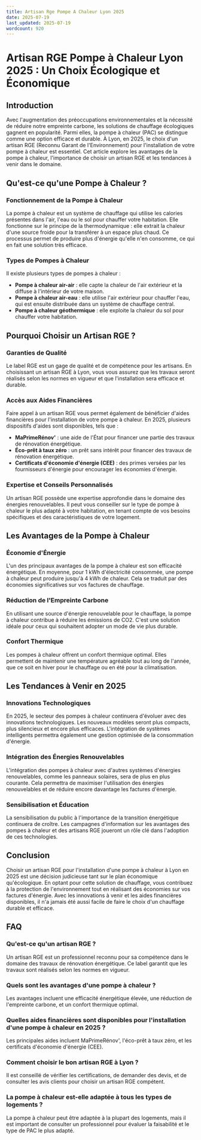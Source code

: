 ```yaml
---
title: Artisan Rge Pompe A Chaleur Lyon 2025
date: 2025-07-19
last_updated: 2025-07-19
wordcount: 920
---
```


# Artisan RGE Pompe à Chaleur Lyon 2025 : Un Choix Écologique et Économique

## Introduction

Avec l'augmentation des préoccupations environnementales et la nécessité de réduire notre empreinte carbone, les solutions de chauffage écologiques gagnent en popularité. Parmi elles, la pompe à chaleur (PAC) se distingue comme une option efficace et durable. À Lyon, en 2025, le choix d'un artisan RGE (Reconnu Garant de l'Environnement) pour l'installation de votre pompe à chaleur est essentiel. Cet article explore les avantages de la pompe à chaleur, l'importance de choisir un artisan RGE et les tendances à venir dans le domaine.

## Qu'est-ce qu'une Pompe à Chaleur ?

### Fonctionnement de la Pompe à Chaleur

La pompe à chaleur est un système de chauffage qui utilise les calories présentes dans l'air, l'eau ou le sol pour chauffer votre habitation. Elle fonctionne sur le principe de la thermodynamique : elle extrait la chaleur d'une source froide pour la transférer à un espace plus chaud. Ce processus permet de produire plus d'énergie qu'elle n'en consomme, ce qui en fait une solution très efficace.

### Types de Pompes à Chaleur

Il existe plusieurs types de pompes à chaleur :

- **Pompe à chaleur air-air** : elle capte la chaleur de l'air extérieur et la diffuse à l'intérieur de votre maison.
- **Pompe à chaleur air-eau** : elle utilise l'air extérieur pour chauffer l'eau, qui est ensuite distribuée dans un système de chauffage central.
- **Pompe à chaleur géothermique** : elle exploite la chaleur du sol pour chauffer votre habitation.

## Pourquoi Choisir un Artisan RGE ?

### Garanties de Qualité

Le label RGE est un gage de qualité et de compétence pour les artisans. En choisissant un artisan RGE à Lyon, vous vous assurez que les travaux seront réalisés selon les normes en vigueur et que l'installation sera efficace et durable.

### Accès aux Aides Financières

Faire appel à un artisan RGE vous permet également de bénéficier d'aides financières pour l'installation de votre pompe à chaleur. En 2025, plusieurs dispositifs d'aides sont disponibles, tels que :

- **MaPrimeRénov'** : une aide de l'État pour financer une partie des travaux de rénovation énergétique.
- **Éco-prêt à taux zéro** : un prêt sans intérêt pour financer des travaux de rénovation énergétique.
- **Certificats d'économie d'énergie (CEE)** : des primes versées par les fournisseurs d'énergie pour encourager les économies d'énergie.

### Expertise et Conseils Personnalisés

Un artisan RGE possède une expertise approfondie dans le domaine des énergies renouvelables. Il peut vous conseiller sur le type de pompe à chaleur le plus adapté à votre habitation, en tenant compte de vos besoins spécifiques et des caractéristiques de votre logement.

## Les Avantages de la Pompe à Chaleur

### Économie d'Énergie

L'un des principaux avantages de la pompe à chaleur est son efficacité énergétique. En moyenne, pour 1 kWh d'électricité consommée, une pompe à chaleur peut produire jusqu'à 4 kWh de chaleur. Cela se traduit par des économies significatives sur vos factures de chauffage.

### Réduction de l'Empreinte Carbone

En utilisant une source d'énergie renouvelable pour le chauffage, la pompe à chaleur contribue à réduire les émissions de CO2. C'est une solution idéale pour ceux qui souhaitent adopter un mode de vie plus durable.

### Confort Thermique

Les pompes à chaleur offrent un confort thermique optimal. Elles permettent de maintenir une température agréable tout au long de l'année, que ce soit en hiver pour le chauffage ou en été pour la climatisation.

## Les Tendances à Venir en 2025

### Innovations Technologiques

En 2025, le secteur des pompes à chaleur continuera d'évoluer avec des innovations technologiques. Les nouveaux modèles seront plus compacts, plus silencieux et encore plus efficaces. L'intégration de systèmes intelligents permettra également une gestion optimisée de la consommation d'énergie.

### Intégration des Énergies Renouvelables

L'intégration des pompes à chaleur avec d'autres systèmes d'énergies renouvelables, comme les panneaux solaires, sera de plus en plus courante. Cela permettra de maximiser l'utilisation des énergies renouvelables et de réduire encore davantage les factures d'énergie.

### Sensibilisation et Éducation

La sensibilisation du public à l'importance de la transition énergétique continuera de croître. Les campagnes d'information sur les avantages des pompes à chaleur et des artisans RGE joueront un rôle clé dans l'adoption de ces technologies.

## Conclusion

Choisir un artisan RGE pour l'installation d'une pompe à chaleur à Lyon en 2025 est une décision judicieuse tant sur le plan économique qu'écologique. En optant pour cette solution de chauffage, vous contribuez à la protection de l'environnement tout en réalisant des économies sur vos factures d'énergie. Avec les innovations à venir et les aides financières disponibles, il n'a jamais été aussi facile de faire le choix d'un chauffage durable et efficace.

## FAQ

### Qu'est-ce qu'un artisan RGE ?

Un artisan RGE est un professionnel reconnu pour sa compétence dans le domaine des travaux de rénovation énergétique. Ce label garantit que les travaux sont réalisés selon les normes en vigueur.

### Quels sont les avantages d'une pompe à chaleur ?

Les avantages incluent une efficacité énergétique élevée, une réduction de l'empreinte carbone, et un confort thermique optimal.

### Quelles aides financières sont disponibles pour l'installation d'une pompe à chaleur en 2025 ?

Les principales aides incluent MaPrimeRénov', l'éco-prêt à taux zéro, et les certificats d'économie d'énergie (CEE).

### Comment choisir le bon artisan RGE à Lyon ?

Il est conseillé de vérifier les certifications, de demander des devis, et de consulter les avis clients pour choisir un artisan RGE compétent.

### La pompe à chaleur est-elle adaptée à tous les types de logements ?

La pompe à chaleur peut être adaptée à la plupart des logements, mais il est important de consulter un professionnel pour évaluer la faisabilité et le type de PAC le plus adapté.